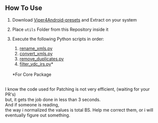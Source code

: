 ## How To Use

1. Download [Viper4Android-presets](https://github.com/jadilson12/Viper4Android-presets) and Extract on your system

2. Place `utils` Folder from this Repository inside it

3. Execute the following Python scripts in order:
    1. [rename_xmls.py](https://github.com/syntaxticsugr/ViPER4AndroidFXRepack-Presets/blob/main/utils/rename_xmls.py)
    2. [convert_xmls.py](https://github.com/syntaxticsugr/ViPER4AndroidFXRepack-Presets/blob/main/utils/convert_xmls.py)
    3. [remove_duplicates.py](https://github.com/syntaxticsugr/ViPER4AndroidFXRepack-Presets/blob/main/utils/remove_duplicates.py)
    4. [filter_vdc_irs.py](https://github.com/syntaxticsugr/ViPER4AndroidFXRepack-Presets/blob/main/utils/filter_vdc_irs.py)*
    
    </br>
    *For Core Package

</br>
I know the code used for Patching is not very efficient, (waiting for your PR's)<br>
but, it gets the job done in less than 3 seconds.

</br>
And if someone is reading,</br>
the way i normalized the values is total BS. Help me correct them, or i will eventually figure out something.
